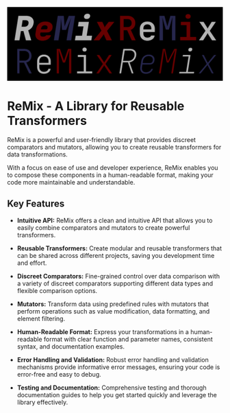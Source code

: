 <img src="art/logo.svg" alt="remix logo">

# ReMix - A Library for Reusable Transformers
ReMix is a powerful and user-friendly library that provides discreet comparators and mutators, 
allowing you to create reusable transformers for data transformations. 

With a focus on ease of use and developer experience, 
ReMix enables you to compose these components in a human-readable format, 
making your code more maintainable and understandable.

## Key Features

- **Intuitive API:** ReMix offers a clean and intuitive API that allows you to easily combine comparators and mutators to create powerful transformers.

- **Reusable Transformers:** Create modular and reusable transformers that can be shared across different projects, saving you development time and effort.

- **Discreet Comparators:** Fine-grained control over data comparison with a variety of discreet comparators supporting different data types and flexible comparison options.

- **Mutators:** Transform data using predefined rules with mutators that perform operations such as value modification, data formatting, and element filtering.

- **Human-Readable Format:** Express your transformations in a human-readable format with clear function and parameter names, consistent syntax, and documentation examples.

- **Error Handling and Validation:** Robust error handling and validation mechanisms provide informative error messages, ensuring your code is error-free and easy to debug.

- **Testing and Documentation:** Comprehensive testing and thorough documentation guides to help you get started quickly and leverage the library effectively.
